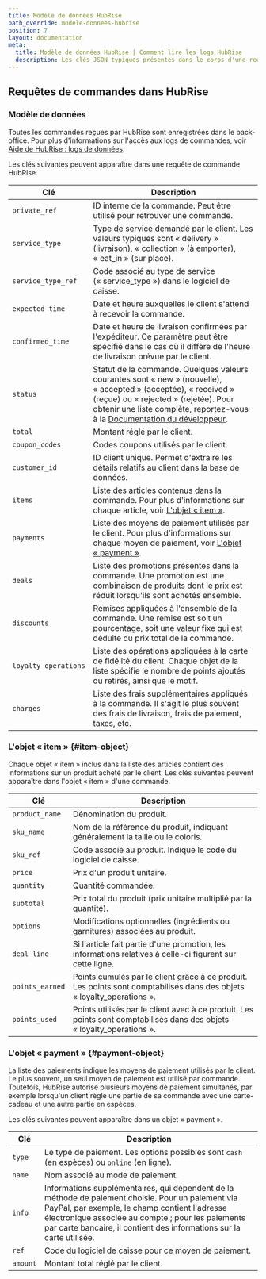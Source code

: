 ```yaml
---
title: Modèle de données HubRise
path_override: modele-donnees-hubrise
position: 7
layout: documentation
meta:
  title: Modèle de données HubRise | Comment lire les logs HubRise
  description: Les clés JSON typiques présentes dans le corps d'une requête HubRise.
---
```


## Requêtes de commandes dans HubRise

### Modèle de données

Toutes les commandes reçues par HubRise sont enregistrées dans le back-office. Pour plus d'informations sur l'accès aux logs de commandes, voir [Aide de HubRise : logs de données](/docs/data#logs).

Les clés suivantes peuvent apparaître dans une requête de commande HubRise.

| Clé                  | Description                                                                                                                                                                                                                                                                      |
| -------------------- | -------------------------------------------------------------------------------------------------------------------------------------------------------------------------------------------------------------------------------------------------------------------------------- |
| `private_ref`        | ID interne de la commande. Peut être utilisé pour retrouver une commande.                                                                                                                                                                                                        |
| `service_type`       | Type de service demandé par le client. Les valeurs typiques sont « delivery » (livraison), « collection » (à emporter), « eat_in » (sur place).                                                                                                                                  |
| `service_type_ref`   | Code associé au type de service (« service_type ») dans le logiciel de caisse.                                                                                                                                                                                                   |
| `expected_time`      | Date et heure auxquelles le client s'attend à recevoir la commande.                                                                                                                                                                                                              |
| `confirmed_time`     | Date et heure de livraison confirmées par l'expéditeur. Ce paramètre peut être spécifié dans le cas où il diffère de l'heure de livraison prévue par le client.                                                                                                                  |
| `status`             | Statut de la commande. Quelques valeurs courantes sont « new » (nouvelle), « accepted » (acceptée), « received » (reçue) ou « rejected » (rejetée). Pour obtenir une liste complète, reportez-vous à la [Documentation du développeur](/developers/api/order-management#status). |
| `total`              | Montant réglé par le client.                                                                                                                                                                                                                                                     |
| `coupon_codes`       | Codes coupons utilisés par le client.                                                                                                                                                                                                                                            |
| `customer_id`        | ID client unique. Permet d'extraire les détails relatifs au client dans la base de données.                                                                                                                                                                                      |
| `items`              | Liste des articles contenus dans la commande. Pour plus d'informations sur chaque article, voir [L'objet « item »](/docs/hubrise-logs/hubrise-data-model#item-object).                                                                                                           |
| `payments`           | Liste des moyens de paiement utilisés par le client. Pour plus d'informations sur chaque moyen de paiement, voir [L'objet « payment »](/docs/hubrise-logs/hubrise-data-model#payment-object).                                                                                    |
| `deals`              | Liste des promotions présentes dans la commande. Une promotion est une combinaison de produits dont le prix est réduit lorsqu'ils sont achetés ensemble.                                                                                                                         |
| `discounts`          | Remises appliquées à l'ensemble de la commande. Une remise est soit un pourcentage, soit une valeur fixe qui est déduite du prix total de la commande.                                                                                                                           |
| `loyalty_operations` | Liste des opérations appliquées à la carte de fidélité du client. Chaque objet de la liste spécifie le nombre de points ajoutés ou retirés, ainsi que le motif.                                                                                                                  |
| `charges`            | Liste des frais supplémentaires appliqués à la commande. Il s'agit le plus souvent des frais de livraison, frais de paiement, taxes, etc.                                                                                                                                        |

### L'objet « item » {#item-object}

Chaque objet « item » inclus dans la liste des articles contient des informations sur un produit acheté par le client. Les clés suivantes peuvent apparaître dans l'objet « item » d'une commande.

| Clé             | Description                                                                                                            |
| --------------- | ---------------------------------------------------------------------------------------------------------------------- |
| `product_name`  | Dénomination du produit.                                                                                               |
| `sku_name`      | Nom de la référence du produit, indiquant généralement la taille ou le coloris.                                        |
| `sku_ref`       | Code associé au produit. Indique le code du logiciel de caisse.                                                        |
| `price`         | Prix d'un produit unitaire.                                                                                            |
| `quantity`      | Quantité commandée.                                                                                                    |
| `subtotal`      | Prix total du produit (prix unitaire multiplié par la quantité).                                                       |
| `options`       | Modifications optionnelles (ingrédients ou garnitures) associées au produit.                                           |
| `deal_line`     | Si l'article fait partie d'une promotion, les informations relatives à celle-ci figurent sur cette ligne.              |
| `points_earned` | Points cumulés par le client grâce à ce produit. Les points sont comptabilisés dans des objets « loyalty_operations ». |
| `points_used`   | Points utilisés par le client avec à ce produit. Les points sont comptabilisés dans des objets « loyalty_operations ». |

### L'objet « payment » {#payment-object}

La liste des paiements indique les moyens de paiement utilisés par le client. Le plus souvent, un seul moyen de paiement est utilisé par commande. Toutefois, HubRise autorise plusieurs moyens de paiement simultanés, par exemple lorsqu'un client règle une partie de sa commande avec une carte-cadeau et une autre partie en espèces.

Les clés suivantes peuvent apparaître dans un objet « payment ».

| Clé      | Description                                                                                                                                                                                                                                                                       |
| -------- | --------------------------------------------------------------------------------------------------------------------------------------------------------------------------------------------------------------------------------------------------------------------------------- |
| `type`   | Le type de paiement. Les options possibles sont `cash` (en espèces) ou `online` (en ligne).                                                                                                                                                                                       |
| `name`   | Nom associé au mode de paiement.                                                                                                                                                                                                                                                  |
| `info`   | Informations supplémentaires, qui dépendent de la méthode de paiement choisie. Pour un paiement via PayPal, par exemple, le champ contient l'adresse électronique associée au compte ; pour les paiements par carte bancaire, il contient des informations sur la carte utilisée. |
| `ref`    | Code du logiciel de caisse pour ce moyen de paiement.                                                                                                                                                                                                                             |
| `amount` | Montant total réglé par le client.                                                                                                                                                                                                                                                |
